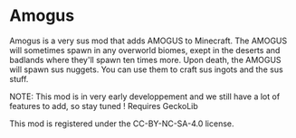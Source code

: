 # Amogus
Amogus is a very sus mod that adds AMOGUS to Minecraft.
The AMOGUS will sometimes spawn in any overworld biomes, exept in the deserts and badlands where they'll spawn ten times more.
Upon death, the AMOGUS will spawn sus nuggets. You can use them to craft sus ingots and the sus stuff.

NOTE: This mod is in very early developpement and we still have a lot of features to add, so stay tuned !
Requires GeckoLib


This mod is registered under the CC-BY-NC-SA-4.0 license.
